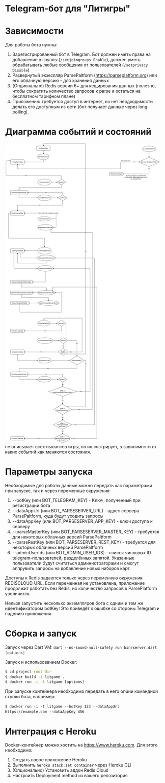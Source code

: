 # Telegram-бот для "Литигры"


# Зависимости

Для работы бота нужны: 
1. Зарегистрированный бот в Telegram. Бот должен иметь права на добавление в группы 
   (`/setjoingroups Enable`), должен уметь обрабатывать любые сообщения от 
   пользователей (`/setprivacy Disable`)
2. Развернутый экзеспляр ParsePaltform (https://parseplatform.org) или его облачную версию - 
   для хранения данных
3. (Опционально) Redis версии 6+ для кещирования данных (полезно, 
   чтобы сократить количество запросов к parse и остаться на бесплатном тарифном плане)
4. Приложению требуется доступ в интернет, но нет неодходимости делать его доступным 
   из сети (бот получает данные через long polling).

# Диаграмма событий и состояний

![Схема](doc/game_states_flow_rendered.png) не описывает всех ньюансов игры, но иллюстрирует, в зависимости
от каких событий как меняются состояния. 

# Параметры запуска

Необходимые для работы данные можно передать как параметрами при запуске, 
так и через переменные окружения: 

1. --botKey (или BOT_TELEGRAM_KEY) - Ключ, полученный при регистрации бота
2. --dataAppUrl (или BOT_PARSESERVER_URL) - адрес сервера ParsePaltform, куда будут уходить запросы
3. --dataAppKey (или BOT_PARSESERVER_APP_KEY) - ключ доступа к серверу
4. --parseMasterKey (или BOT_PARSESERVER_MASTER_KEY) - требуется для некоторых облачных версий ParsePaltform
5. --parseRestKey (или BOT_PARSESERVER_REST_KEY) - требуется для некоторых облачных версий ParsePaltform
6. --adminUserIds (или BOT_ADMIN_USER_IDS) - список числовых ID telegram-пользовтелей, разделённых запятой. 
                    Указанные пользователи будут считаться администраторами и смогут
                    аппрувить запросы на добавление новых наборов карт.

Доступы к Redis задаются только через переменную окружения REDISCLOUD_URL. Если переменная 
не установлена, приложение продолжит работать без Redis, но количество запросов к ParsePlatform 
увеличится.

Нельзя запустить несколько экземпляров бота с одним и тем же идентификатором botKey! Это 
приведёт к ошибке со стороны Telegram и падению приложения. 

# Сборка и запуск

Запуск через Dart VM: `dart --no-sound-null-safety run bin/server.dart [options]`

Запуск и использованием Docker: 

```cmd
$ cd project-root-dir
$ docker build -t litgame .
$ docker run -i -t litgame [options]
```

При запуске контейнера необходимо передать в него опции командной строки бота, например: 

`$ docker run -i -t litgame --botKey 123 --dataAppUrl https://example.com --dataAppKey 456`

# Интеграция с Heroku

Docker-контейнер можно хостить на https://www.heroku.com. Для этого необходимо: 
1. Создать новое приложение Heroku 
2. Выполнить `heroku stack:set container` через Heroku CLI
3. (Опционально) Установить аддон Redis Cloud
4. Настроить Deployment method из вашего репозитория

